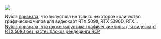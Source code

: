 <!--2025-02-25 12:41:56-->
<div class="yb">
  <div class="rss smaller1 habr"><img src="https://habrastorage.org/getpro/habr/upload_files/c95/f94/098/c95f940989d930bcef7dcf4a57c6f8cb.png" /><p>Nvidia <a href="https://www.theverge.com/news/618748/nvidia-admits-the-rtx-5080-is-affecte" rel="noopener noreferrer nofollow">признала</a>, что&nbsp;выпустила не&nbsp;только некоторое количество графических чипов для&nbsp;видеокарт RTX 5090, RTX 5090D, RTX... <br><a class="light" href="https://habr.com/ru/news/885680/?utm_source=habrahabr&utm_medium=rss&utm_campaign=885680">Nvidia признала, что также выпустила графические чипы для видеокарт RTX 5080 без частей блоков рендеринга ROP</a></div>
</div>
